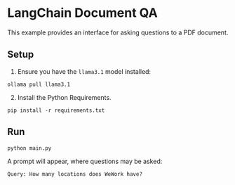 # LangChain Document QA

This example provides an interface for asking questions to a PDF document.

## Setup

1. Ensure you have the `llama3.1` model installed:

```
ollama pull llama3.1
```

2. Install the Python Requirements.

```
pip install -r requirements.txt
```

## Run

```
python main.py
```

A prompt will appear, where questions may be asked:

```
Query: How many locations does WeWork have?
```
